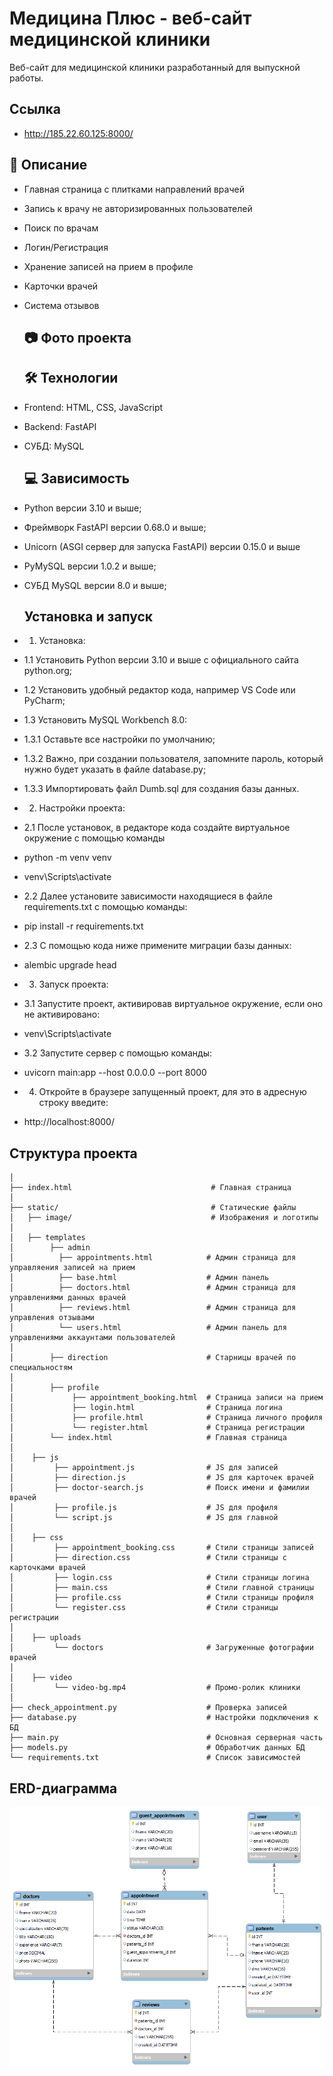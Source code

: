 # Медицина Плюс - веб-сайт медицинской клиники
Веб-сайт для медицинской клиники разработанный для выпускной работы.

## Ссылка

- http://185.22.60.125:8000/

## 📌 Описание

- Главная страница с плитками направлений врачей
- Запись к врачу не авторизированных пользователей
- Поиск по врачам 
- Логин/Регистрация 
- Хранение записей на прием в профиле
- Карточки врачей
- Система отзывов

  ## 📷 Фото проекта
  

  ## 🛠️ Технологии

- Frontend: HTML, CSS, JavaScript
- Backend: FastAPI
- СУБД: MySQL

  ## 💻 Зависимость

- Python версии 3.10 и выше;
- Фреймворк FastAPI версии 0.68.0 и выше;
- Unicorn (ASGI сервер для запуска FastAPI) версии 0.15.0 и выше
- PyMySQL версии 1.0.2 и выше;
- СУБД MySQL версии 8.0 и выше;

  ## Установка и запуск

- 1. Установка:
- 1.1 Установить Python версии 3.10 и выше с официального сайта python.org;
- 1.2 Установить удобный редактор кода, например VS Code или PyCharm;
- 1.3 Установить MySQL Workbench 8.0:
- 1.3.1 Оставьте все настройки по умолчанию;
- 1.3.2 Важно, при создании пользователя, запомните пароль, который нужно будет указать в файле database.py;
- 1.3.3 Импортировать файл Dumb.sql для создания базы данных.
- 2. Настройки проекта:
- 2.1 После установок, в редакторе кода создайте виртуальное окружение с помощью команды
- python -m venv venv
- venv\Scripts\activate
- 2.2 Далее установите зависимости находящиеся в файле requirements.txt с помощью команды:
- pip install -r requirements.txt
- 2.3 С помощью кода ниже примените миграции базы данных:
- alembic upgrade head
- 3. Запуск проекта:
- 3.1 Запустите проект, активировав виртуальное окружение, если оно не активировано:
- venv\Scripts\activate
- 3.2 Запустите сервер с помощью команды:
- uvicorn main:app --host 0.0.0.0 --port 8000
- 4. Откройте в браузере запущенный проект, для это в адресную строку введите:
- http://localhost:8000/

## Структура проекта

```
│
├── index.html                               # Главная страница                   
│
├── static/                                  # Статические файлы
│   ├── image/                               # Изображения и логотипы
│ 
│   ├── templates
│        ├── admin
│          ├── appointments.html            # Админ страница для управляения записей на прием
│          ├── base.html                    # Админ панель
│          ├── doctors.html                 # Админ страница для управлениями данных врачей
│          ├── reviews.html                 # Админ страница для управления отзывами
│          └── users.html                   # Админ панель для управлениями аккаунтами пользователей
│ 
│        ├── direction                      # Старницы врачей по специальностям
│ 
│        ├── profile
│             ├── appointment_booking.html  # Страница записи на прием
│             ├── login.html                # Страница логина
│             ├── profile.html              # Страница личного профиля
│             └── register.html             # Страница регистрации
│        └── index.html                     # Главная страница
│  
│    ├── js
│         ├── appointment.js                # JS для записей
│         ├── direction.js                  # JS для карточек врачей
│         ├── doctor-search.js              # Поиск имени и фамилии врачей
│         ├── profile.js                    # JS для профиля
│         └── script.js                     # JS для главной
│ 
│    ├── css
│         ├── appointment_booking.css       # Стили страницы записей
│         ├── direction.css                 # Стили страницы с карточками врачей
│         ├── login.css                     # Стили страницы логина
│         ├── main.css                      # Стили главной страницы
│         ├── profile.css                   # Стили страницы профиля
│         └── register.css                  # Стили страницы регистрации
│ 
│    ├── uploads
│         └── doctors                       # Загруженные фотографии врачей
│ 
│    ├── video
│         └── video-bg.mp4                  # Промо-ролик клиники
│
├── check_appointment.py                    # Проверка записей
├── database.py                             # Настройки подключения к БД
├── main.py                                 # Основная серверная часть
├── models.py                               # Обработчик данных БД
└── requirements.txt                        # Список зависимостей

```

## ERD-диаграмма 

![ERD](https://github.com/lisitsya567/image_1/blob/main/bd%20m%2B.png)
